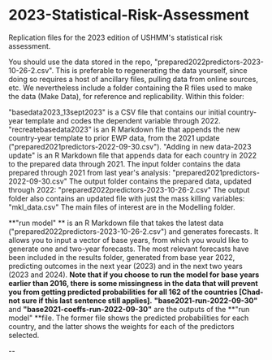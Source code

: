 # 2023-Statistical-Risk-Assessment
Replication files for the 2023 edition of USHMM's statistical risk assessment.

You should use the data stored in the repo, "prepared2022predictors-2023-10-26-2.csv". This is preferable to regenerating the data yourself, since doing so requires a host of ancillary files, pulling data from online sources, etc. We nevertheless include a folder containing the R files used to make the data (Make Data), for reference and replicability. Within this folder:

"basedata2023_13sept2023" is a CSV file that contains our initial country-year template and codes the dependent variable through 2022.
"recreatebasedata2023" is an R Markdown file that appends the new country-year template to prior EWP data, from the 2021 update ("prepared2021predictors-2022-09-30.csv").
"Adding in new data-2023 update" is an R Markdown file that appends data for each country in 2022 to the prepared data through 2021.
The input folder contains the data prepared through 2021 from last year's analysis: "prepared2021predictors-2022-09-30.csv"
The output folder contains the prepared data, updated through 2022: "prepared2022predictors-2023-10-26-2.csv"
The output folder also contains an updated file with just the mass killing variables: "mkl_data.csv"
The main files of interest are in the Modelling folder.

**"run model" ** is an R Markdown file that takes the latest data ("prepared2022predictors-2023-10-26-2.csv") and generates forecasts. It allows you to input a vector of base years, from which you would like to generate one and two-year forecasts. The most relevant forecasts have been included in the results folder, generated from base year 2022, predicting outcomes in the next year (2023) and in the next two years (2023 and 2024). **Note that if you choose to run the model for base years earlier than 2016, there is some missingness in the data that will prevent you from getting predicted probabilities for all 162 of the countries [Chad- not sure if this last sentence still applies].**
**"base2021-run-2022-09-30"** and **"base2021-coeffs-run-2022-09-30"** are the outputs of the **"run model" **file. The former file shows the predicted probabilities for each country, and the latter shows the weights for each of the predictors selected.

--
